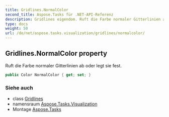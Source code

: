 ```yaml
---
title: Gridlines.NormalColor
second_title: Aspose.Tasks für .NET-API-Referenz
description: Gridlines eigendom. Ruft die Farbe normaler Gitterlinien ab oder legt sie fest.
type: docs
weight: 50
url: /de/net/aspose.tasks.visualization/gridlines/normalcolor/
---
```

## Gridlines.NormalColor property

Ruft die Farbe normaler Gitterlinien ab oder legt sie fest.

```csharp
public Color NormalColor { get; set; }
```

### Siehe auch

* class [Gridlines](../)
* namensraum [Aspose.Tasks.Visualization](../../gridlines/)
* Montage [Aspose.Tasks](../../../)


